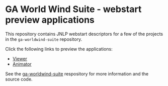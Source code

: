 # GA World Wind Suite - webstart preview applications #

This repository contains JNLP webstart descriptors for a few of the projects in the `ga-worldwind-suite` repository.

Click the following links to preview the applications:
* [Viewer](https://raw.github.com/ga-m3dv/ga-worldwind-webstart/master/Webstart/jnlp/viewer.jnlp)
* [Animator](https://raw.github.com/ga-m3dv/ga-worldwind-webstart/master/Webstart/jnlp/animator.jnlp)

See the [ga-worldwind-suite](https://github.com/ga-m3dv/ga-worldwind-suite) respository for more information and the source code.